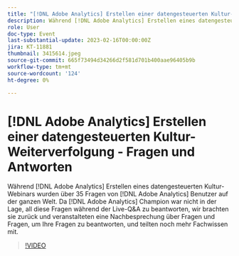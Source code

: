 ```yaml
---
title: "[!DNL Adobe Analytics] Erstellen einer datengesteuerten Kultur-Weiterverfolgung von Fragen und Antworten"
description: Während [!DNL Adobe Analytics] Erstellen eines datengesteuerten Kultur-Webinars wurden über 35 Fragen von [!DNL Adobe Analytics] Benutzer auf der ganzen Welt. Da [!DNL Adobe Analytics] Champion war nicht in der Lage, all diese Fragen während der Live-Q&A zu beantworten, wir brachten sie zurück und veranstalteten eine Nachbesprechung über Fragen und Fragen, um Ihre Fragen zu beantworten, und teilten noch mehr Fachwissen mit.
role: User
doc-type: Event
last-substantial-update: 2023-02-16T00:00:00Z
jira: KT-11881
thumbnail: 3415614.jpeg
source-git-commit: 665f73494d34266d2f581d701b400aae96405b9b
workflow-type: tm+mt
source-wordcount: '124'
ht-degree: 0%

---
```



# [!DNL Adobe Analytics] Erstellen einer datengesteuerten Kultur-Weiterverfolgung - Fragen und Antworten

Während [!DNL Adobe Analytics] Erstellen eines datengesteuerten Kultur-Webinars wurden über 35 Fragen von [!DNL Adobe Analytics] Benutzer auf der ganzen Welt. Da [!DNL Adobe Analytics] Champion war nicht in der Lage, all diese Fragen während der Live-Q&amp;A zu beantworten, wir brachten sie zurück und veranstalteten eine Nachbesprechung über Fragen und Fragen, um Ihre Fragen zu beantworten, und teilten noch mehr Fachwissen mit.

>[!VIDEO](https://video.tv.adobe.com/v/3415614/?quality=12&learn=on)

